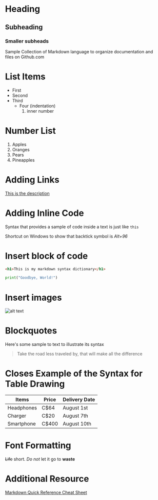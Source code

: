 # Heading
## Subheading
### Smaller subheads

Sample Collection of Markdown language to organize documentation and files on Github.com

# List Items
- First
- Second
- Third
  - Four (indentation)
    1. inner number

# Number List
1. Apples
2. Oranges
3. Pears
4. Pineapples

# Adding Links
[This is the description](https://cdn.trendhunterstatic.com/thumbs/motivational-messages.jpeg?auto=webp)

# Adding Inline Code
Syntax that provides a sample of code inside a text is just like `this`

Shortcut on Windows to show that backtick symbol is *Alt+96*

# Insert block of code

```html
<h1>This is my markdown syntax dictionary</h1>
```
```Python
print("Goodbye, World!")
```

# Insert images

![alt text](https://i0.wp.com/ajaytech.co/wp-content/uploads/2019/04/hello_world_py.png?resize=569%2C186&ssl=1)

# Blockquotes

Here's some sample to text to illustrate its syntax
> Take the road less traveled by, that will make all the difference

# Closes Example of the Syntax for Table Drawing

| Items | Price | Delivery Date |
| --- | --- | --- |
| Headphones | C$64 | August 1st |
| Charger | C$20 | August 7th |
| Smartphone | C$400 | August 10th |

# Font Formatting

~~Life~~ short. *Do not* let it go to **waste**

# Additional Resource

[Markdown Quick Reference Cheat Sheet](https://wordpress.com/support/markdown-quick-reference/)



